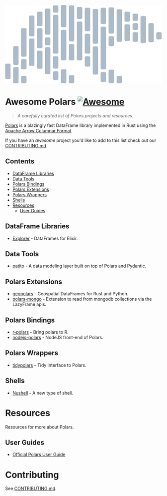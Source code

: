 ![Awesome pandas logo](/img/polars-logo-dimmed.svg)

# Awesome Polars [![Awesome](https://awesome.re/badge-flat2.svg)](https://awesome.re)

> *A carefully curated list of Polars projects and resources.*

[Polars](https://github.com/pola-rs/polars) is a blazingly fast DataFrame library implemented in Rust using the [Apache Arrow Columnar Format](https://arrow.apache.org/docs/format/Columnar.html).

If you have an *awesome* project you'd like to add to this list check out our [CONTRIBUTING.md](/CONTRIBUTING.md).

## Contents
- [DataFrame Libraries](#dataframe-libraries)
- [Data Tools](#data-tools)
- [Polars Bindings](#polars-bindings)
- [Polars Extensions](#polars-extensions)
- [Polars Wrappers](#polars-wrappers)
- [Shells](#shells)
- [Resources](#resources)
  - [User Guides](#user-guides)

## DataFrame Libraries

- [Explorer](https://github.com/elixir-nx/explorer) - DataFrames for Elixir.

## Data Tools

- [patito](https://github.com/kolonialno/patito) - A data modeling layer built on top of Polars and Pydantic.

## Polars Extensions

- [geopolars](https://github.com/geopolars/geopolars) - Geospatial DataFrames for Rust and Python.
- [polars-mongo](https://github.com/universalmind303/polars-mongo) - Extension to read from mongodb collections via the LazyFrame apis.

## Polars Bindings

- [r-polars](https://github.com/pola-rs/r-polars) - Bring polars to R.
- [nodejs-polars](https://github.com/pola-rs/nodejs-polars) - NodeJS front-end of Polars.

## Polars Wrappers

- [tidypolars](https://github.com/markfairbanks/tidypolars) - Tidy interface to Polars.

## Shells

- [Nushell](https://github.com/nushell/nushell) - A new type of shell.

# Resources

Resources for more about Polars.

## User Guides

- [Official Polars User Guide](https://pola-rs.github.io/polars-book/user-guide/)

# Contributing

See [CONTRIBUTING.md](/CONTRIBUTING.md).
